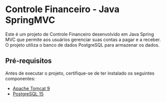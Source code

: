 # Controle Financeiro - Java SpringMVC

Este é um projeto de Controle Financeiro desenvolvido em Java Spring MVC que permite aos usuários gerenciar suas contas a pagar e a receber. O projeto utiliza o banco de dados PostgreSQL para armazenar os dados.

## Pré-requisitos

Antes de executar o projeto, certifique-se de ter instalado os seguintes componentes:

- [Apache Tomcat 9](http://tomcat.apache.org/download-90.cgi)
- [PostgreSQL 15](https://www.postgresql.org/download/)


